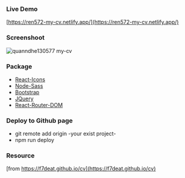 ### Live Demo

[https://ren572-my-cv.netlify.app/](https://ren572-my-cv.netlify.app/)

### Screenshoot

![quanndhe130577 my-cv](https://i.imgur.com/WpYVqJ5.png)

### Package

- [React-Icons](https://github.com/react-icons/react-icons)
- [Node-Sass](https://github.com/sass/node-sass)
- [Bootstrap](https://getbootstrap.com/)
- [JQuery](https://jquery.com/)
- [React-Router-DOM](https://reactrouter.com/web/guides/quick-start)


### Deploy to Github page

- git remote add origin -your exist project-
- npm run deploy

### Resource
[from https://f7deat.github.io/cv](https://f7deat.github.io/cv)